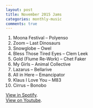 ```yaml
---
layout: post
title: November 2015 Jams
categories: monthly-music
comments: true
---
```


1. Moona Festival – Polyenso
2. Zoom – Last Dinosaurs
3. Snowglobe – Owel
4. Bless Those Tired Eyes – Clem Leek
5. Gold (Flume Re-Work) – Chet Faker
6. My Girls – Animal Collective
7. Lazarus – Bellarive
8. All in Here – Emancipator
9. Klaus I Love You – M83
10. Cirrus – Bonobo

[View in Spotify][spotify].  
[View on Youtube][youtube].

[spotify]: https://open.spotify.com/user/fred.hohman/playlist/4O8s9Ob9hhKUK9wxFGE9bd "View in Spotify."
[youtube]: https://www.youtube.com/playlist?list=PL7t4sFPlrvYXikmWNmiZsjtUB-1sFUqme "View on Youtube."